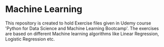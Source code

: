 # Machine Learning

This repository is created to hold Exercise files given in Udemy course 'Python for Data Science and Machine Learning Bootcamp'.
The exercises are based on different Machine learning algorithms like Linear Regression, Logistic Regression etc.
